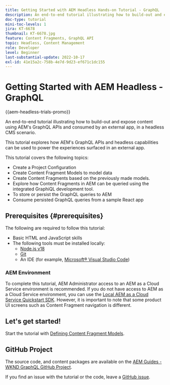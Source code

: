 ```yaml
---
title: Getting Started with AEM Headless Hands-on Tutorial - GraphQL
description: An end-to-end tutorial illustrating how to build-out and expose content using AEM GraphQL APIs.
doc-type: tutorial
mini-toc-levels: 1
jira: KT-6678
thumbnail: KT-6678.jpg
feature: Content Fragments, GraphQL API
topic: Headless, Content Management
role: Developer
level: Beginner
last-substantial-update: 2022-10-17
exl-id: 41e15a2c-758b-4e7d-9d23-ef671c1dc155
---
```

# Getting Started with AEM Headless - GraphQL

{{aem-headless-trials-promo}}

An end-to-end tutorial illustrating how to build-out and expose content using AEM's GraphQL APIs and consumed by an external app, in a headless CMS scenario.

This tutorial explores how AEM's GraphQL APIs and headless capabilities can be used to power the experiences surfaced in an external app.

This tutorial covers the following topics:

* Create a Project Configuration
* Create Content Fragment Models to model data
* Create Content Fragments based on the previously made models.
* Explore how Content Fragments in AEM can be queried using the integrated GraphiQL development tool.
* To store or persist the GraphQL queries to AEM
* Consume persisted GraphQL queries from a sample React app

## Prerequisites {#prerequisites}

The following are required to follow this tutorial:

*   Basic HTML and JavaScript skills
*   The following tools must be installed locally:
    * [Node.js v18](https://nodejs.org/)
    * [Git](https://git-scm.com/)
    * An IDE (for example, [Microsoft&reg; Visual Studio Code](https://code.visualstudio.com/))

### AEM Environment

To complete this tutorial, AEM Administrator access to an AEM as a Cloud Service environment is recommended. If you do not have access to AEM as a Cloud Service environment, you can use the [Local AEM as a Cloud Service Quickstart SDK](/help/cloud-service/local-development-environment/aem-runtime.md). However, it is important to note that some product UI screens such as Content Fragment navigation is different.

## Let's get started!

Start the tutorial with [Defining Content Fragment Models](content-fragment-models.md).

## GitHub Project

The source code, and content packages are available on the [AEM Guides - WKND GraphQL GitHub Project](https://github.com/adobe/aem-guides-wknd-graphql).

If you find an issue with the tutorial or the code, leave a [GitHub issue](https://github.com/adobe/aem-guides-wknd-graphql/issues).
